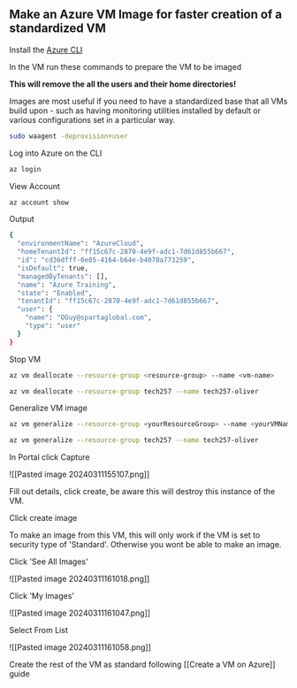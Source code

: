 ## Make an Azure VM Image for faster creation of a standardized VM

Install the [Azure CLI](https://learn.microsoft.com/en-us/cli/azure/install-azure-cli)

In the VM run these commands to prepare the VM to be imaged

**This will remove the all the users and their home directories!**

Images are most useful if you need to have a standardized base that all VMs build upon - such as having monitoring utilities installed by default or various configurations set in a particular way.

```bash
sudo waagent -deprovision+user
```

Log into Azure on the CLI

```bash
az login
```

View Account

```bash
az account show
```

Output

```bash
{
  "environmentName": "AzureCloud",
  "homeTenantId": "ff15c67c-2870-4e9f-adc1-7d61d855b667",
  "id": "cd36dfff-6e85-4164-b64e-b4078a773259",
  "isDefault": true,
  "managedByTenants": [],
  "name": "Azure Training",
  "state": "Enabled",
  "tenantId": "ff15c67c-2870-4e9f-adc1-7d61d855b667",
  "user": {
    "name": "OGuy@spartaglobal.com",
    "type": "user"
  }
}
```

Stop VM

```bash
az vm deallocate --resource-group <resource-group> --name <vm-name>
```

```bash
az vm deallocate --resource-group tech257 --name tech257-oliver
```

Generalize VM image

```bash
az vm generalize --resource-group <yourResourceGroup> --name <yourVMName>
```

```bash
az vm generalize --resource-group tech257 --name tech257-oliver
```

In Portal click Capture

![[Pasted image 20240311155107.png]]

Fill out details, click create, be aware this will destroy this instance of the VM.

Click create image

To make an image from this VM, this will only work if the VM is set to security type of 'Standard'. Otherwise you wont be able to make an image.

Click 'See All Images'

![[Pasted image 20240311161018.png]]

Click 'My Images'

![[Pasted image 20240311161047.png]]

Select From List

![[Pasted image 20240311161058.png]]

Create the rest of the VM as standard following [[Create a VM on Azure]] guide